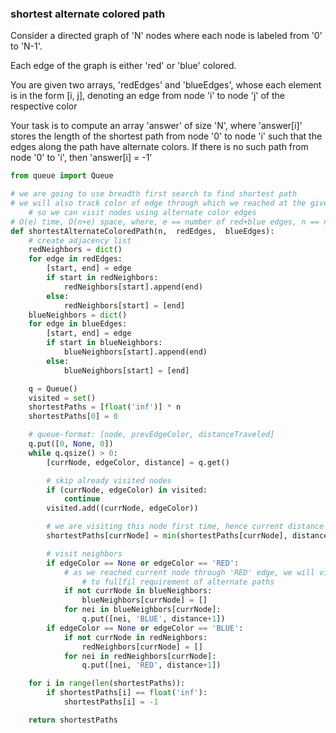 ### shortest alternate colored path

Consider a directed graph of 'N' nodes where each node is labeled from '0' to 'N-1'.

Each edge of the graph is either 'red' or 'blue' colored.

You are given two arrays, 'redEdges' and 'blueEdges', whose each element is in the form [i, j], denoting an edge from node 'i' to node 'j' of the respective color

Your task is to compute an array 'answer' of size 'N', where 'answer[i]' stores the length of the shortest path from node '0' to node 'i' such that the edges along the path have alternate colors. If there is no such path from node '0' to 'i', then 'answer[i] = -1'

```python
from queue import Queue

# we are going to use breadth first search to find shortest path
# we will also track color of edge through which we reached at the given node
	# so we can visit nodes using alternate color edges
# O(e) time, O(n+e) space, where, e == number of red+blue edges, n == number of nodes
def shortestAlternateColoredPath(n,  redEdges,  blueEdges):
	# create adjacency list
	redNeighbors = dict()
	for edge in redEdges:
		[start, end] = edge
		if start in redNeighbors:
			redNeighbors[start].append(end)
		else:
			redNeighbors[start] = [end]
	blueNeighbors = dict()
	for edge in blueEdges:
		[start, end] = edge
		if start in blueNeighbors:
			blueNeighbors[start].append(end)
		else:
			blueNeighbors[start] = [end]

	q = Queue()
	visited = set()
	shortestPaths = [float('inf')] * n
	shortestPaths[0] = 0

	# queue-format: [node, prevEdgeColor, distanceTraveled]
	q.put([0, None, 0])
	while q.qsize() > 0:
		[currNode, edgeColor, distance] = q.get()

		# skip already visited nodes
		if (currNode, edgeColor) in visited:
			continue
		visited.add((currNode, edgeColor))

		# we are visiting this node first time, hence current distance is shortest path
		shortestPaths[currNode] = min(shortestPaths[currNode], distance)

		# visit neighbors
		if edgeColor == None or edgeColor == 'RED':
			# as we reached current node through 'RED' edge, we will visit further nodes only through 'BLUE' edges
				# to fullfil requirement of alternate paths
			if not currNode in blueNeighbors:
				blueNeighbors[currNode] = []
			for nei in blueNeighbors[currNode]:
				q.put([nei, 'BLUE', distance+1])
		if edgeColor == None or edgeColor == 'BLUE':
			if not currNode in redNeighbors:
				redNeighbors[currNode] = []
			for nei in redNeighbors[currNode]:
				q.put([nei, 'RED', distance+1])

	for i in range(len(shortestPaths)):
		if shortestPaths[i] == float('inf'):
			shortestPaths[i] = -1

	return shortestPaths
```
